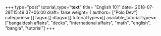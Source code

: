 +++
type="post"
tutorial_type="__text__"
title= "English 101"
date= 2018-07-28T15:49:37+06:00
draft= false
weight= 1
authors= ["Polo Dev"]
categories= []
tags= []
dtags= []
tutorialTypes=[]
available_tutorialTypes= ["bangaldesh affairs", "decks", "international affairs", "math", "english", "bangla", "tutorial"]
+++

